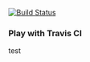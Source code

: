 [![Build Status](https://travis-ci.org/gornda/play-with-travis.svg?branch=master)](https://travis-ci.org/gornda/play-with-travis)

### Play with Travis CI
test
